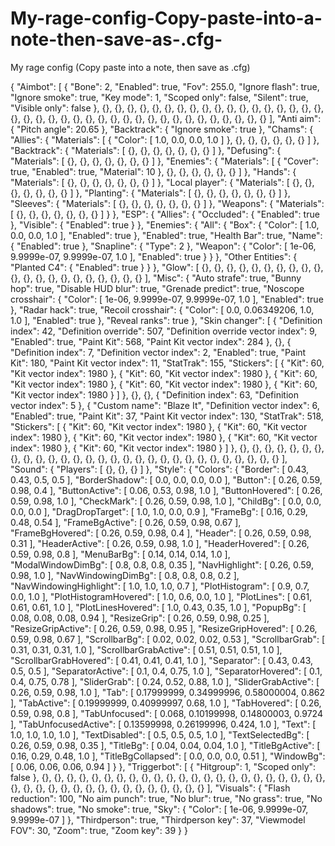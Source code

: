 # My-rage-config-Copy-paste-into-a-note-then-save-as-.cfg-
My rage config (Copy paste into a note, then save as .cfg)


{
"Aimbot": [
{
"Bone": 2,
"Enabled": true,
"Fov": 255.0,
"Ignore flash": true,
"Ignore smoke": true,
"Key mode": 1,
"Scoped only": false,
"Silent": true,
"Visible only": false
},
{},
{},
{},
{},
{},
{},
{},
{},
{},
{},
{},
{},
{},
{},
{},
{},
{},
{},
{},
{},
{},
{},
{},
{},
{},
{},
{},
{},
{},
{},
{},
{},
{},
{},
{},
{},
{},
{},
{}
],
"Anti aim": {
"Pitch angle": 20.65
},
"Backtrack": {
"Ignore smoke": true
},
"Chams": {
"Allies": {
"Materials": [
{
"Color": [
1.0,
0.0,
0.0,
1.0
]
},
{},
{},
{},
{},
{},
{}
]
},
"Backtrack": {
"Materials": [
{},
{},
{},
{},
{},
{},
{}
]
},
"Defusing": {
"Materials": [
{},
{},
{},
{},
{},
{},
{}
]
},
"Enemies": {
"Materials": [
{
"Cover": true,
"Enabled": true,
"Material": 10
},
{},
{},
{},
{},
{},
{}
]
},
"Hands": {
"Materials": [
{},
{},
{},
{},
{},
{},
{}
]
},
"Local player": {
"Materials": [
{},
{},
{},
{},
{},
{},
{}
]
},
"Planting": {
"Materials": [
{},
{},
{},
{},
{},
{},
{}
]
},
"Sleeves": {
"Materials": [
{},
{},
{},
{},
{},
{},
{}
]
},
"Weapons": {
"Materials": [
{},
{},
{},
{},
{},
{},
{}
]
}
},
"ESP": {
"Allies": {
"Occluded": {
"Enabled": true
},
"Visible": {
"Enabled": true
}
},
"Enemies": {
"All": {
"Box": {
"Color": [
1.0,
0.0,
0.0,
1.0
],
"Enabled": true
},
"Enabled": true,
"Health Bar": true,
"Name": {
"Enabled": true
},
"Snapline": {
"Type": 2
},
"Weapon": {
"Color": [
1e-06,
9.9999e-07,
9.9999e-07,
1.0
],
"Enabled": true
}
}
},
"Other Entities": {
"Planted C4": {
"Enabled": true
}
}
},
"Glow": [
{},
{},
{},
{},
{},
{},
{},
{},
{},
{},
{},
{},
{},
{},
{},
{},
{},
{},
{},
{},
{}
],
"Misc": {
"Auto strafe": true,
"Bunny hop": true,
"Disable HUD blur": true,
"Grenade predict": true,
"Noscope crosshair": {
"Color": [
1e-06,
9.9999e-07,
9.9999e-07,
1.0
],
"Enabled": true
},
"Radar hack": true,
"Recoil crosshair": {
"Color": [
0.0,
0.06349206,
1.0,
1.0
],
"Enabled": true
},
"Reveal ranks": true
},
"Skin changer": [
{
"Definition index": 42,
"Definition override": 507,
"Definition override vector index": 9,
"Enabled": true,
"Paint Kit": 568,
"Paint Kit vector index": 284
},
{},
{
"Definition index": 7,
"Definition vector index": 2,
"Enabled": true,
"Paint Kit": 180,
"Paint Kit vector index": 11,
"StatTrak": 155,
"Stickers": [
{
"Kit": 60,
"Kit vector index": 1980
},
{
"Kit": 60,
"Kit vector index": 1980
},
{
"Kit": 60,
"Kit vector index": 1980
},
{
"Kit": 60,
"Kit vector index": 1980
},
{
"Kit": 60,
"Kit vector index": 1980
}
]
},
{},
{},
{
"Definition index": 63,
"Definition vector index": 5
},
{
"Custom name": "Blaze It",
"Definition vector index": 6,
"Enabled": true,
"Paint Kit": 37,
"Paint Kit vector index": 130,
"StatTrak": 518,
"Stickers": [
{
"Kit": 60,
"Kit vector index": 1980
},
{
"Kit": 60,
"Kit vector index": 1980
},
{
"Kit": 60,
"Kit vector index": 1980
},
{
"Kit": 60,
"Kit vector index": 1980
},
{
"Kit": 60,
"Kit vector index": 1980
}
]
},
{},
{},
{},
{},
{},
{},
{},
{},
{},
{},
{},
{},
{},
{},
{},
{},
{},
{},
{},
{},
{},
{},
{},
{},
{},
{},
{},
{},
{}
],
"Sound": {
"Players": [
{},
{},
{}
]
},
"Style": {
"Colors": {
"Border": [
0.43,
0.43,
0.5,
0.5
],
"BorderShadow": [
0.0,
0.0,
0.0,
0.0
],
"Button": [
0.26,
0.59,
0.98,
0.4
],
"ButtonActive": [
0.06,
0.53,
0.98,
1.0
],
"ButtonHovered": [
0.26,
0.59,
0.98,
1.0
],
"CheckMark": [
0.26,
0.59,
0.98,
1.0
],
"ChildBg": [
0.0,
0.0,
0.0,
0.0
],
"DragDropTarget": [
1.0,
1.0,
0.0,
0.9
],
"FrameBg": [
0.16,
0.29,
0.48,
0.54
],
"FrameBgActive": [
0.26,
0.59,
0.98,
0.67
],
"FrameBgHovered": [
0.26,
0.59,
0.98,
0.4
],
"Header": [
0.26,
0.59,
0.98,
0.31
],
"HeaderActive": [
0.26,
0.59,
0.98,
1.0
],
"HeaderHovered": [
0.26,
0.59,
0.98,
0.8
],
"MenuBarBg": [
0.14,
0.14,
0.14,
1.0
],
"ModalWindowDimBg": [
0.8,
0.8,
0.8,
0.35
],
"NavHighlight": [
0.26,
0.59,
0.98,
1.0
],
"NavWindowingDimBg": [
0.8,
0.8,
0.8,
0.2
],
"NavWindowingHighlight": [
1.0,
1.0,
1.0,
0.7
],
"PlotHistogram": [
0.9,
0.7,
0.0,
1.0
],
"PlotHistogramHovered": [
1.0,
0.6,
0.0,
1.0
],
"PlotLines": [
0.61,
0.61,
0.61,
1.0
],
"PlotLinesHovered": [
1.0,
0.43,
0.35,
1.0
],
"PopupBg": [
0.08,
0.08,
0.08,
0.94
],
"ResizeGrip": [
0.26,
0.59,
0.98,
0.25
],
"ResizeGripActive": [
0.26,
0.59,
0.98,
0.95
],
"ResizeGripHovered": [
0.26,
0.59,
0.98,
0.67
],
"ScrollbarBg": [
0.02,
0.02,
0.02,
0.53
],
"ScrollbarGrab": [
0.31,
0.31,
0.31,
1.0
],
"ScrollbarGrabActive": [
0.51,
0.51,
0.51,
1.0
],
"ScrollbarGrabHovered": [
0.41,
0.41,
0.41,
1.0
],
"Separator": [
0.43,
0.43,
0.5,
0.5
],
"SeparatorActive": [
0.1,
0.4,
0.75,
1.0
],
"SeparatorHovered": [
0.1,
0.4,
0.75,
0.78
],
"SliderGrab": [
0.24,
0.52,
0.88,
1.0
],
"SliderGrabActive": [
0.26,
0.59,
0.98,
1.0
],
"Tab": [
0.17999999,
0.34999996,
0.58000004,
0.862
],
"TabActive": [
0.19999999,
0.40999997,
0.68,
1.0
],
"TabHovered": [
0.26,
0.59,
0.98,
0.8
],
"TabUnfocused": [
0.068,
0.10199998,
0.14800003,
0.9724
],
"TabUnfocusedActive": [
0.13599998,
0.26199996,
0.424,
1.0
],
"Text": [
1.0,
1.0,
1.0,
1.0
],
"TextDisabled": [
0.5,
0.5,
0.5,
1.0
],
"TextSelectedBg": [
0.26,
0.59,
0.98,
0.35
],
"TitleBg": [
0.04,
0.04,
0.04,
1.0
],
"TitleBgActive": [
0.16,
0.29,
0.48,
1.0
],
"TitleBgCollapsed": [
0.0,
0.0,
0.0,
0.51
],
"WindowBg": [
0.06,
0.06,
0.06,
0.94
]
}
},
"Triggerbot": [
{
"Hitgroup": 1,
"Scoped only": false
},
{},
{},
{},
{},
{},
{},
{},
{},
{},
{},
{},
{},
{},
{},
{},
{},
{},
{},
{},
{},
{},
{},
{},
{},
{},
{},
{},
{},
{},
{},
{},
{},
{},
{},
{},
{},
{},
{},
{}
],
"Visuals": {
"Flash reduction": 100,
"No aim punch": true,
"No blur": true,
"No grass": true,
"No shadows": true,
"No smoke": true,
"Sky": {
"Color": [
1e-06,
9.9999e-07,
9.9999e-07
]
},
"Thirdperson": true,
"Thirdperson key": 37,
"Viewmodel FOV": 30,
"Zoom": true,
"Zoom key": 39
}
}
